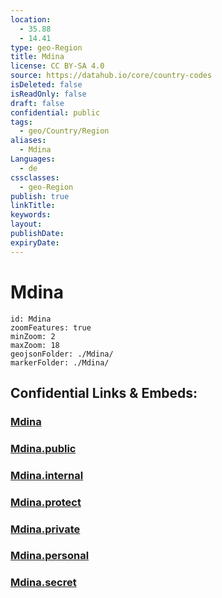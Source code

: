 ```yaml
---
location:
  - 35.88
  - 14.41
type: geo-Region
title: Mdina
license: CC BY-SA 4.0
source: https://datahub.io/core/country-codes
isDeleted: false
isReadOnly: false
draft: false
confidential: public
tags:
  - geo/Country/Region
aliases:
  - Mdina
Languages:
  - de
cssclasses:
  - geo-Region
publish: true
linkTitle:
keywords:
layout:
publishDate:
expiryDate:
---
```


# Mdina

```leaflet
id: Mdina
zoomFeatures: true 
minZoom: 2 
maxZoom: 18
geojsonFolder: ./Mdina/
markerFolder: ./Mdina/
```


## Confidential Links & Embeds: 

### [Mdina](/_Standards/Earth/Continent/Europe/Europe~South/Malta/Regions~Malta/Tramuntana/counties~Tramuntana/Mdina.md) 

### [Mdina.public](/_public/Earth/Continent/Europe/Europe~South/Malta/Regions~Malta/Tramuntana/counties~Tramuntana/Mdina.public.md) 

### [Mdina.internal](/_internal/Earth/Continent/Europe/Europe~South/Malta/Regions~Malta/Tramuntana/counties~Tramuntana/Mdina.internal.md) 

### [Mdina.protect](/_protect/Earth/Continent/Europe/Europe~South/Malta/Regions~Malta/Tramuntana/counties~Tramuntana/Mdina.protect.md) 

### [Mdina.private](/_private/Earth/Continent/Europe/Europe~South/Malta/Regions~Malta/Tramuntana/counties~Tramuntana/Mdina.private.md) 

### [Mdina.personal](/_personal/Earth/Continent/Europe/Europe~South/Malta/Regions~Malta/Tramuntana/counties~Tramuntana/Mdina.personal.md) 

### [Mdina.secret](/_secret/Earth/Continent/Europe/Europe~South/Malta/Regions~Malta/Tramuntana/counties~Tramuntana/Mdina.secret.md)


